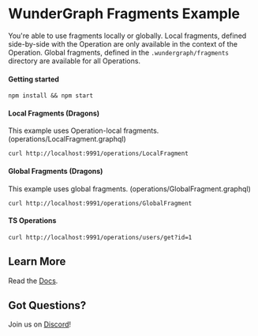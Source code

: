 # WunderGraph Fragments Example

You're able to use fragments locally or globally.
Local fragments, defined side-by-side with the Operation are only available in the context of the Operation.
Global fragments, defined in the `.wundergraph/fragments` directory are available for all Operations.

#### Getting started

```shell
npm install && npm start
```

#### Local Fragments (Dragons)

This example uses Operation-local fragments. (operations/LocalFragment.graphql)

```shell
curl http://localhost:9991/operations/LocalFragment
```

#### Global Fragments (Dragons)

This example uses global fragments. (operations/GlobalFragment.graphql)

```shell
curl http://localhost:9991/operations/GlobalFragment
```

#### TS Operations

```shell
curl http://localhost:9991/operations/users/get?id=1
```

## Learn More

Read the [Docs](https://wundergraph.com/docs).

## Got Questions?

Join us on [Discord](https://wundergraph.com/discord)!

```

```
